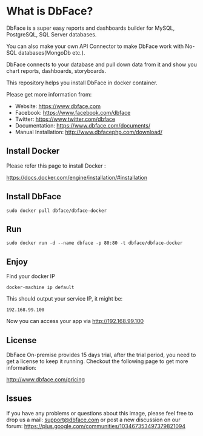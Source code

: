 # What is DbFace?

DbFace is a super easy reports and dashboards builder for MySQL, PostgreSQL, SQL Server databases. 

You can also make your own API Connector to make DbFace work with No-SQL databases(MongoDb etc.).

DbFace connects to your database and pull down data from it and show you chart reports, dashboards, storyboards.

This repository helps you install DbFace in docker container.

Please get more information from:

* Website: https://www.dbface.com
* Facebook: https://www.facebook.com/dbface
* Twitter: https://www.twitter.com/dbface
* Documentation: https://www.dbface.com/documents/
* Manual Installation: http://www.dbfacephp.com/download/

## Install Docker

Please refer this page to install Docker :

https://docs.docker.com/engine/installation/#installation

## Install DbFace

```
sudo docker pull dbface/dbface-docker
```

## Run

```
sudo docker run -d --name dbface -p 80:80 -t dbface/dbface-docker
```

## Enjoy

Find your docker IP
```
docker-machine ip default
```
This should output your service IP, it might be:
```
192.168.99.100
```
Now you can access your app via  http://192.168.99.100

## License

DbFace On-premise provides 15 days trial, after the trial period, you need to get a license to keep it running. Checkout the following page to get more information:

http://www.dbface.com/pricing

## Issues

If you have any problems or questions about this image, please feel free to drop us a mail: support@dbface.com or post a new discussion on our forum: 
https://plus.google.com/communities/103467353497379821094


